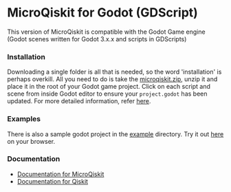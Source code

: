 # MicroQiskit for Godot (GDScript)

This version of MicroQiskit is compatible with the Godot Game engine (Godot scenes written for Godot 3.x.x and scripts in GDScripts) 

### Installation

Downloading a single folder is all that is needed, so the word 'installation' is perhaps overkill. All you need to do is take the [microqiskit.zip](./microqiskit.zip), unzip it and place it in the root of your Godot game project. Click on each script and scene from inside Godot editor to ensure your `project.godot` has been updated. For more detailed information, refer [here](./dev-guide.md).

### Examples

There is also a sample godot project in the [example](./example) directory.
Try it out [here](https://bhcs.itch.io/sample-quantum-godot-game) on your browser. 

### Documentation

* [Documentation for MicroQiskit](https://microqiskit.readthedocs.io/en/latest/micropython.html)
* [Documentation for Qiskit](https://qiskit.org/documentation/)

